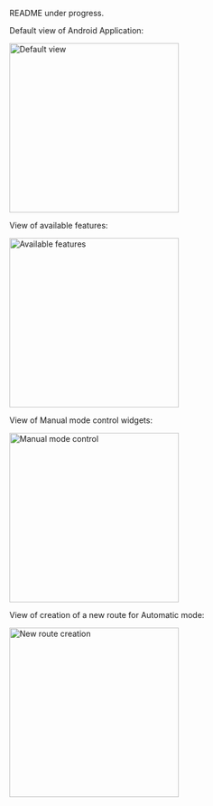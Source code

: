 README under progress.


Default view of Android Application:

<img src="https://github.com/user-attachments/assets/dcc276bd-7df4-4a42-9f32-29d8aa732e27" alt="Default view" width="300"/>

View of available features:

<img src="https://github.com/user-attachments/assets/fab1ee81-4edf-4554-9647-fbee8f659f35" alt="Available features" width="300"/>

View of Manual mode control widgets:

<img src="https://github.com/user-attachments/assets/0a371c22-5e0a-46f4-b78f-a553587074d5" alt="Manual mode control" width="300"/>

View of creation of a new route for Automatic mode:

<img src="https://github.com/user-attachments/assets/db112e0d-7873-4267-8c2f-bd1d32843571" alt="New route creation" width="300"/>

